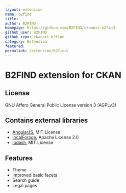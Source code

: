 ```yaml
---
layout: extension
name: b2find
title: 
author: B2FIND
homepage: https://github.com/B2FIND/ckanext-b2find
github_user: B2FIND
github_repo: ckanext-b2find
category: Extension
featured: 
permalink: /extension/b2find/
---
```



B2FIND extension for CKAN
=========================

License
-------

GNU Affero General Public License version 3 (AGPLv3)

Contains external libraries
---------------------------

-   [AngularJS](http://angularjs.org/), MIT License
-   [localForage](https://mozilla.github.io/localForage), Apache License 2.0
-   [lodash](https://lodash.com/), MIT License

Features
--------

-   Theme
-   Improved basic facets
-   Search guide
-   Legal pages



